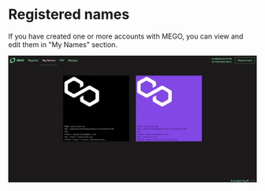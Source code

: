 # Registered names

If you have created one or more accounts with MEGO, you can view and edit them in "My Names" section.

![](<../.gitbook/assets/Immagine 2022-02-17 175417.png>)
